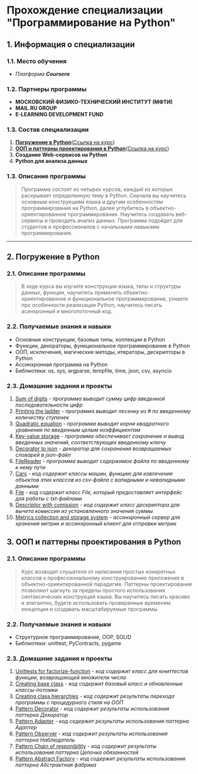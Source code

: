 # Прохождение специализации "Программирование на Python"

## **1. Информация о специализации**
### 1.1. Место обучения
- *Платформа __Coursera__*
### 1.2. Партнеры программы
- **МОСКОВСКИЙ ФИЗИКО-ТЕХНИЧЕСКИЙ ИНСТИТУТ (МФТИ)**
- **MAIL.RU GROUP**
- **E-LEARNING DEVELOPMENT FUND**
### 1.3. Состав специализации
1. [**Погружение в Python**](#diving_in_python)([Ссылка на курс](https://www.coursera.org/learn/diving-in-python?specialization=programming-in-python))
2. [**ООП и паттерны проектирования в Python**](#oop_and_pattern)([Ссылка на курс](https://www.coursera.org/learn/oop-patterns-python))
3. **Создание Web-сервисов на Python**
4. **Python для анализа данных**
### 1.3. Описание программы
> Программа состоит из четырех курсов, каждый из которых раскрывает определенную тему в Python. Сначала вы научитесь основным конструкциям языка и другим особенностям программирования на Python, далее углубитесь в объектно-ориентированное программирование. Научитесь создавать веб-сервисы и проводить анализ данных. Программа подойдет для студентов и профессионалов с начальными навыками программирования.
____
## **2. Погружение в Python** <a name="diving_in_python"></a>
### 2.1. Описание программы
> В ходе курса вы изучите конструкции языка, типы и структуры данных, функции, научитесь применять объектно-ориентированное и функциональное программирование, узнаете про особенности реализации Python, научитесь писать асинхронный и многопоточный код.
### 2.2. Получаемые знания и навыки
+ Основные конструкции, базовые типы, коллекции в Python
+ Функции, декораторы, функциональное программирование в Python
+ ООП, исключения, магические методы, итераторы, дескрипторы в Python
+ Ассинхронная программа на Python
+ Библиотеки: os, sys, argparse, tempfile, time, json, csv, asyncio
### 2.3. Домашние задания и проекты
1. [Sum of digits](https://github.com/Daniil-Solo/Programming-in-Python-Specialization/blob/main/Diving%20in%20Python/1_Sum_of_digits.py) - *программа выводит сумму цифр введенной последовательности цифр*
2. [Printing the ladder](https://github.com/Daniil-Solo/Programming-in-Python-Specialization/blob/main/Diving%20in%20Python/2_Printing_the_ladder.py) - *программа выводит лесенку из # по введенному количеству ступенек*
3. [Quadratic equation](https://github.com/Daniil-Solo/Programming-in-Python-Specialization/blob/main/Diving%20in%20Python/3_Quadratic_equation.py) - *программа выводит корни квадратного уравнения по введенным целым коэффициентам*
4. [Key-value storage](https://github.com/Daniil-Solo/Programming-in-Python-Specialization/blob/main/Diving%20in%20Python/4_Key_value_storage.py) - *программа обеспечивает сохранение и вывод введенных значений, соответствующих введенному ключу*
5. [Decorator to json](https://github.com/Daniil-Solo/Programming-in-Python-Specialization/blob/main/Diving%20in%20Python/5_Decorator_to_json.py) - *декоратор для сохранения возвращаемых словарей в json-файл*
6. [FileReader](https://github.com/Daniil-Solo/Programming-in-Python-Specialization/blob/main/Diving%20in%20Python/6_FileReader.py) - *программа выводит содержимое файла по введенному к нему пути*
7. [Cars](https://github.com/Daniil-Solo/Programming-in-Python-Specialization/blob/main/Diving%20in%20Python/7_Cars.py) - *код содержит классы машин, функцию для извлечения объектов этих классов из csv-файла с валидными и невалидными данными*
8. [File](https://github.com/Daniil-Solo/Programming-in-Python-Specialization/blob/main/Diving%20in%20Python/8_File.py) - *код содержит класс File, который предоставляет интерфейс для работы с txt-файлами*
9. [Descriptor with comission](https://github.com/Daniil-Solo/Programming-in-Python-Specialization/blob/main/Diving%20in%20Python/9_Descriptor_with_commission.py) - *код содержит класс дескриптора для вычета комиссии из установленного значения суммы*
10. [Metrics collection and storage system](https://github.com/Daniil-Solo/Programming-in-Python-Specialization/tree/main/Diving%20in%20Python/10_Final_project) - *ассинхронный сервер для хранения метрик и ассинхронный клиент для отправки метрик*
## **3. ООП и паттерны проектирования в Python** <a name="oop_and_pattern"></a>
### 2.1. Описание программы
> Курс возводит слушателя от написания простых конкретных классов к профессиональному конструированию приложения в объектно-ориентированной парадигме. Паттерны проектирования позволяют шагнуть за пределы простого использования синтаксических конструкций языка. Вы научитесь писать красиво и элегантно, будете использовать проверенные временем концепции и создавать масштабируемые программы.
### 2.2. Получаемые знания и навыки
+ Структурное программирование, OOP, SOLID
+ Библиотеки: unittest, PyContracts, pygame
### 2.3. Домашние задания и проекты
1. [Unittests for factorize-function](https://github.com/Daniil-Solo/Programming-in-Python-Specialization/tree/main/OOP_and_design_patterns_in_Python/1_factorize_unittest/test_factorize.py) - *код содержит класс для юниттестов функции, возвращающей множители числа*
2. [Creating base class](https://github.com/Daniil-Solo/Programming-in-Python-Specialization/tree/main/OOP_and_design_patterns_in_Python/2_create_base_class) - *код содержит базовый класс и обновленные классы-потомки*
3. [Creating class hierarchies](https://github.com/Daniil-Solo/Programming-in-Python-Specialization/tree/main/OOP_and_design_patterns_in_Python/3_create_class_hierarchies) - *код содержит результаты перехода программы с процедурного стиля на ООП*
4. [Pattern Decorator](https://github.com/Daniil-Solo/Programming-in-Python-Specialization/tree/main/OOP_and_design_patterns_in_Python/4_decorator_pattern) - *код содержит результаты использования паттерна Декоратор*
5. [Pattern Adapter](https://github.com/Daniil-Solo/Programming-in-Python-Specialization/tree/main/OOP_and_design_patterns_in_Python/5_adapter_pattern) - *код содержит результаты использования паттерна Адаптер*
6. [Pattern Observer](https://github.com/Daniil-Solo/Programming-in-Python-Specialization/tree/main/OOP_and_design_patterns_in_Python/6_observer_pattern) - *код содержит результаты использования паттерна Наблюдатель*
7. [Pattern Chain of responibility](https://github.com/Daniil-Solo/Programming-in-Python-Specialization/tree/main/OOP_and_design_patterns_in_Python/7_chain_of_responibility_pattern) - *код содержит результаты использования паттерна Цепочка обязанностей*
8. [Pattern Abstract Factory](https://github.com/Daniil-Solo/Programming-in-Python-Specialization/tree/main/OOP_and_design_patterns_in_Python/8_abstract_factory_pattern) - *код содержит результаты использования паттерна Абстрактная фабрика*